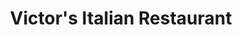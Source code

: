 ---
layout: '../../../layouts/Restaurant.astro'
title: Victor's Italian Restaurant
lng: -76.6978916
lat: 39.9605297
color: '#31225D'
type: restaurant
address: 554 S Ogontz St, York, PA 17403
rating: 4
tags:
  - italian
  - bar
  - pasta
---